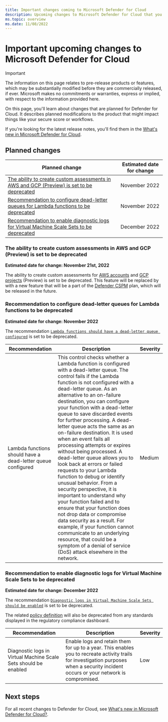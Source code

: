 ```yaml
---
title: Important changes coming to Microsoft Defender for Cloud
description: Upcoming changes to Microsoft Defender for Cloud that you might need to be aware of and for which you might need to plan 
ms.topic: overview
ms.date: 11/08/2022
---
```


# Important upcoming changes to Microsoft Defender for Cloud

> [!IMPORTANT]
> The information on this page relates to pre-release products or features, which may be substantially modified before they are commercially released, if ever. Microsoft makes no commitments or warranties, express or implied, with respect to the information provided here.

On this page, you'll learn about changes that are planned for Defender for Cloud. It describes planned modifications to the product that might impact things like your secure score or workflows.

If you're looking for the latest release notes, you'll find them in the [What's new in Microsoft Defender for Cloud](release-notes.md).

## Planned changes

| Planned change | Estimated date for change |
|--|--|
| [The ability to create custom assessments in AWS and GCP (Preview) is set to be deprecated](#the-ability-to-create-custom-assessments-in-aws-and-gcp-preview-is-set-to-be-deprecated) | November 2022 |
| [Recommendation to configure dead-letter queues for Lambda functions to be deprecated](#recommendation-to-configure-dead-letter-queues-for-lambda-functions-to-be-deprecated) | November 2022 |
| [Recommendation to enable diagnostic logs for Virtual Machine Scale Sets to be deprecated](#recommendation-to-enable-diagnostic-logs-for-virtual-machine-scale-sets-to-be-deprecated) | December 2022 |

### The ability to create custom assessments in AWS and GCP (Preview) is set to be deprecated

**Estimated date for change: November 21st, 2022**

The ability to create custom assessments for [AWS accounts](how-to-manage-aws-assessments-standards.md#create-a-new-custom-assessment-for-your-aws-account-preview) and [GCP projects](how-to-manage-gcp-assessments-standards.md#create-a-new-custom-assessment-for-your-gcp-project-preview) (Preview) is set to be deprecated. This feature will be replaced by with a new feature that will be a part of the [Defender CSPM](concept-cloud-security-posture-management.md) plan, which will be released in the future. 

### Recommendation to configure dead-letter queues for Lambda functions to be deprecated

**Estimated date for change: November 2022**

The recommendation [`Lambda functions should have a dead-letter queue configured`](https://portal.azure.com/#view/Microsoft_Azure_Security/AwsRecommendationDetailsBlade/assessmentKey/dcf10b98-798f-4734-9afd-800916bf1e65/showSecurityCenterCommandBar~/false) is set to be deprecated.

| Recommendation | Description | Severity |
|--|--|--|
| Lambda functions should have a dead-letter queue configured | This control checks whether a Lambda function is configured with a dead-letter queue. The control fails if the Lambda function is not configured with a dead-letter queue. As an alternative to an on-failure destination, you can configure your function with a dead-letter queue to save discarded events for further processing. A dead-letter queue acts the same as an on-failure destination. It is used when an event fails all processing attempts or expires without being processed. A dead-letter queue allows you to look back at errors or failed requests to your Lambda function to debug or identify unusual behavior. From a security perspective, it is important to understand why your function failed and to ensure that your function does not drop data or compromise data security as a result. For example, if your function cannot communicate to an underlying resource, that could be a symptom of a denial of service (DoS) attack elsewhere in the network. | Medium |

### Recommendation to enable diagnostic logs for Virtual Machine Scale Sets to be deprecated

**Estimated date for change: December 2022**

The recommendation [`Diagnostic logs in Virtual Machine Scale Sets should be enabled`](https://portal.azure.com/#view/Microsoft_Azure_Security/GenericRecommendationDetailsBlade/assessmentKey/961eb649-3ea9-f8c2-6595-88e9a3aeedeb/showSecurityCenterCommandBar~/false) is set to be deprecated. 

The related [policy definition](https://portal.azure.com/#view/Microsoft_Azure_Policy/PolicyDetailBlade/definitionId/%2Fproviders%2FMicrosoft.Authorization%2FpolicyDefinitions%2F7c1b1214-f927-48bf-8882-84f0af6588b1) will also be deprecated from any standards displayed in the regulatory compliance dashboard. 

| Recommendation | Description | Severity |
|--|--|--|
| Diagnostic logs in Virtual Machine Scale Sets should be enabled | Enable logs and retain them for up to a year. This enables you to recreate activity trails for investigation purposes when a security incident occurs or your network is compromised. | Low |

## Next steps

For all recent changes to Defender for Cloud, see [What's new in Microsoft Defender for Cloud?](release-notes.md).

